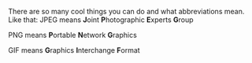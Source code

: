 There are so many cool things you can do and what abbreviations mean.
Like that:
JPEG means **J**oint **P**hotographic **E**xperts **G**roup

PNG means **P**ortable **N**etwork **G**raphics

GIF means **G**raphics **I**nterchange **F**ormat

